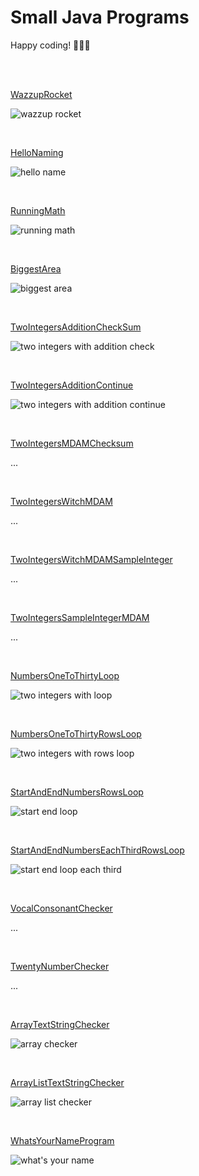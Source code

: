 # Small Java Programs

Happy coding! 🌴🐧🤓

<br>
<br>

[WazzupRocket](https://github.com/evajavadev/SmallJavaPrograms/blob/master/WazzupRocket.java)

![wazzup rocket](/images/wazzuprocket.jpg)

<br>

[HelloNaming](https://github.com/evajavadev/SmallJavaPrograms/blob/master/Task01_HelloNaming.java)

![hello name](/images/task01naming.jpg)

<br>

[RunningMath](https://github.com/evajavadev/SmallJavaPrograms/blob/master/Task02_RunningMath.java)

![running math](/images/task02runningmath.jpg)

<br>

[BiggestArea](https://github.com/evajavadev/SmallJavaPrograms/blob/master/Task03_BiggestArea.java)

![biggest area](/images/task03biggestarea.jpg)

<br>

[TwoIntegersAdditionCheckSum](https://github.com/evajavadev/SmallJavaPrograms/blob/master/Task04_ArithmeticsSchool/Ovning1_TwoIntegersAdditionCheckSum.java)

![two integers with addition check](/images/ovning1addition.jpg)

<br>

[TwoIntegersAdditionContinue](https://github.com/evajavadev/SmallJavaPrograms/blob/master/Task04_ArithmeticsSchool/Ovning2_TwoIntegersAdditionContinue.java)

![two integers with addition continue](/images/ovning2additioncontinue.jpg)

<br>

[TwoIntegersMDAMChecksum](https://github.com/evajavadev/SmallJavaPrograms/blob/master/x.java)

...

<br>

[TwoIntegersWitchMDAM](https://github.com/evajavadev/SmallJavaPrograms/blob/master/x.java)

...

<br>

[TwoIntegersWitchMDAMSampleInteger](https://github.com/evajavadev/SmallJavaPrograms/blob/master/x.java)

...

<br>

[TwoIntegersSampleIntegerMDAM](https://github.com/evajavadev/SmallJavaPrograms/blob/master/x.java)

...

<br>

[NumbersOneToThirtyLoop](https://github.com/evajavadev/SmallJavaPrograms/blob/master/Task05_IntegerSequences/Ovning1_NumbersOneToThirtyLoop.java)

![two integers with loop](/images/task05ovn1numberonethirtyloop.jpg)

<br>

[NumbersOneToThirtyRowsLoop](https://github.com/evajavadev/SmallJavaPrograms/blob/master/Task05_IntegerSequences/Ovning2_NumbersOneToThirtyInRowsLoop.java)

![two integers with rows loop](/images/task05ovn2numbersrowsloop.jpg)

<br>

[StartAndEndNumbersRowsLoop](https://github.com/evajavadev/SmallJavaPrograms/blob/master/Task06_StartAndStopLoops/Ovning1_BeginningAndEndNumbersRowsLoop.java)

![start end loop](/images/task06ovn1beginandendloop.jpg)

<br>

[StartAndEndNumbersEachThirdRowsLoop](https://github.com/evajavadev/SmallJavaPrograms/blob/master/Task06_StartAndStopLoops/Ovning2_BeginningAndEndNumbersEachThirdRowsLoop.java)

![start end loop each third](/images/task06ovn2beginendeachthirdloop.jpg)

<br>

[VocalConsonantChecker](https://github.com/evajavadev/SmallJavaPrograms/blob/master/x.java)

...

<br>

[TwentyNumberChecker](https://github.com/evajavadev/SmallJavaPrograms/blob/master/x.java)

...

<br>

[ArrayTextStringChecker](https://github.com/evajavadev/SmallJavaPrograms/blob/master/Task09_ArrayTextStringChecker.java)

![array checker](/images/task09stringchecker.jpg) 

<br>

[ArrayListTextStringChecker](https://github.com/evajavadev/SmallJavaPrograms/blob/master/Task10_ArrayListTextStringChecker.java)

![array list checker](/images/task10arraylistchecker.jpg)  

<br>

[WhatsYourNameProgram](https://github.com/evajavadev/SmallJavaPrograms/blob/master/Task11_WhatsYourNameProgram)

![what's your name](/images/task11yourname.jpg)  